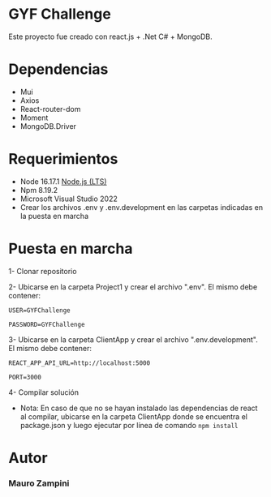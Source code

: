 # GYF Challenge
Este proyecto fue creado con react.js + .Net C# + MongoDB.

# Dependencias
- Mui
- Axios
- React-router-dom
- Moment
- MongoDB.Driver

# Requerimientos
- Node 16.17.1 [Node.js (LTS)](https://nodejs.org/es/)
- Npm 8.19.2
- Microsoft Visual Studio 2022
- Crear los archivos .env y .env.development en las carpetas indicadas en la puesta en marcha

# Puesta en marcha

1- Clonar repositorio

2- Ubicarse en la carpeta Project1 y crear el archivo ".env". El mismo debe contener:

`USER=GYFChallenge`

`PASSWORD=GYFChallenge`

3- Ubicarse en la carpeta ClientApp y crear el archivo ".env.development". El mismo debe contener:

`REACT_APP_API_URL=http://localhost:5000`

`PORT=3000`

4- Compilar solución

- Nota: En caso de que no se hayan instalado las dependencias de react al compilar, ubicarse en la carpeta ClientApp donde se encuentra el package.json y luego ejecutar por línea de comando ```npm install```

# Autor
### Mauro Zampini